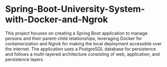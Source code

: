 # Spring-Boot-University-System-with-Docker-and-Ngrok
 This project focuses on creating a Spring Boot application to manage persons and their parent-child relationships, leveraging Docker for containerization and Ngrok for making the local deployment accessible over the internet. The application uses a PostgreSQL database for persistence and follows a multi-layered architecture consisting of web, application, and persistence layers.
